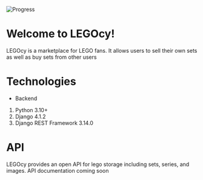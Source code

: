 ![Progress](https://progress-bar.dev/28/?title=progress)
# Welcome to LEGOcy! 

LEGOcy is a marketplace for LEGO fans. It allows users to sell their own sets as well as buy sets from other users 


# Technologies

- Backend
1. Python 3.10+
2. Django 4.1.2
3. Django REST Framework 3.14.0

# API 

LEGOcy provides an open API for lego storage including sets, series, and images. 
API documentation coming soon
